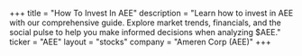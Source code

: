 +++
title = "How To Invest In AEE"
description = "Learn how to invest in AEE with our comprehensive guide. Explore market trends, financials, and the social pulse to help you make informed decisions when analyzing $AEE."
ticker = "AEE"
layout = "stocks"
company = "Ameren Corp (AEE)"
+++

